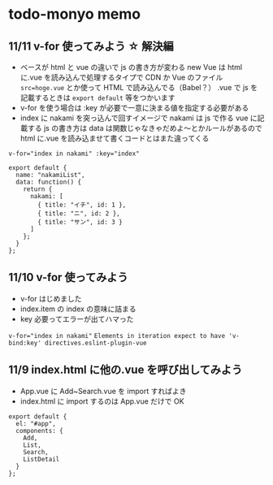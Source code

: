 # todo-monyo memo

## 11/11 v-for 使ってみよう ☆ 解決編

- ベースが html と vue の違いで js の書き方が変わる
  new Vue は html に.vue を読み込んで処理するタイプで
  CDN か Vue のファイル `src=hoge.vue` とか使って HTML で読み込んでる（Babel？）
  .vue で js を記載するときは `export default` 等をつかいます
- v-for を使う場合は :key が必要で一意に決まる値を指定する必要がある
- index に nakami を突っ込んで回すイメージで nakami は js で作る
  vue に記載する js の書き方は data は関数じゃなきゃだめよ～とかルールがあるので
  html に.vue を読み込ませて書くコードとはまた違ってくる

`v-for="index in nakami" :key="index"`

```
export default {
  name: "nakamiList",
  data: function() {
    return {
      nakami: [
        { title: "イチ", id: 1 },
        { title: "ニ", id: 2 },
        { title: "サン", id: 3 }
      ]
    };
  }
};
```

## 11/10 v-for 使ってみよう

- v-for はじめました
- index.item の index の意味に詰まる
- key 必要ってエラーが出てハマった

`v-for="index in nakami"`
`Elements in iteration expect to have 'v-bind:key' directives.eslint-plugin-vue`

## 11/9 index.html に他の.vue を呼び出してみよう

- App.vue に Add~Search.vue を import すればよき
- index.html に import するのは App.vue だけで OK

```
export default {
  el: "#app",
  components: {
    Add,
    List,
    Search,
    ListDetail
  }
};
```
